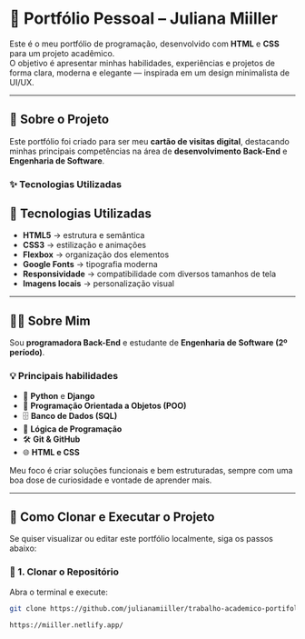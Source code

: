 # 💼 Portfólio Pessoal – Juliana Miiller

Este é o meu portfólio de programação, desenvolvido com **HTML** e **CSS** para um projeto acadêmico.  
O objetivo é apresentar minhas habilidades, experiências e projetos de forma clara, moderna e elegante — inspirada em um design minimalista de UI/UX.

---

## 🚀 Sobre o Projeto

Este portfólio foi criado para ser meu **cartão de visitas digital**, destacando minhas principais competências na área de **desenvolvimento Back-End** e **Engenharia de Software**.

### ✨ Tecnologias Utilizadas

## 🧩 Tecnologias Utilizadas

- **HTML5** → estrutura e semântica  
- **CSS3** → estilização e animações  
- **Flexbox** → organização dos elementos  
- **Google Fonts** → tipografia moderna  
- **Responsividade** → compatibilidade com diversos tamanhos de tela  
- **Imagens locais** → personalização visual 
---

## 👩‍💻 Sobre Mim

Sou **programadora Back-End** e estudante de **Engenharia de Software (2º período)**. 

### 💡 Principais habilidades

- 🐍 **Python** e **Django**  
- 🧩 **Programação Orientada a Objetos (POO)**  
- 🗄️ **Banco de Dados (SQL)**  
- 🧠 **Lógica de Programação**  
- 🛠️ **Git & GitHub**  
- 🌐 **HTML e CSS**

Meu foco é criar soluções funcionais e bem estruturadas, sempre com uma boa dose de curiosidade e vontade de aprender mais.

---

## 🧩 Como Clonar e Executar o Projeto

Se quiser visualizar ou editar este portfólio localmente, siga os passos abaixo:

### 🔹 1. Clonar o Repositório

Abra o terminal e execute:

```bash
git clone https://github.com/julianamiiller/trabalho-academico-portifolio.git

https://miiller.netlify.app/
